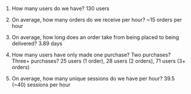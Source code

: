 1. How many users do we have? 130 users

2. On average, how many orders do we receive per hour? ~15 orders per hour

3. On average, how long does an order take from being placed to being delivered? 3.89 days

4. How many users have only made one purchase? Two purchases? Three+ purchases? 25 users (1 order), 28 users (2 orders), 71 users (3+ orders)

5. On average, how many unique sessions do we have per hour? 39.5 (~40) sessions per hour